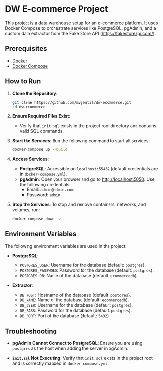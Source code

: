 # DW E-commerce Project

This project is a data warehouse setup for an e-commerce platform. It uses Docker Compose to orchestrate services like PostgreSQL, pgAdmin, and a custom data extractor from the Fake Store API (https://fakestoreapi.com/).

## Prerequisites

- [Docker](https://www.docker.com/)
- [Docker Compose](https://docs.docker.com/compose/)

## How to Run

1. **Clone the Repository**:
   ```bash
   git clone https://github.com/mvgentil/dw-ecommerce.git
   cd dw-ecommerce
   ```

2. **Ensure Required Files Exist**:
   - Verify that `init.sql` exists in the project root directory and contains valid SQL commands.

3. **Start the Services**:
   Run the following command to start all services:
   ```bash
   docker-compose up --build
   ```

4. **Access Services**:
   - **PostgreSQL**: Accessible on `localhost:55432` (default credentials are in `docker-compose.yml`).
   - **pgAdmin**: Open your browser and go to [http://localhost:5050](http://localhost:5050). Use the following credentials:
     - Email: `admin@admin.com`
     - Password: `admin`

5. **Stop the Services**:
   To stop and remove containers, networks, and volumes, run:
   ```bash
   docker-compose down -v
   ```

## Environment Variables

The following environment variables are used in the project:

- **PostgreSQL**:
  - `POSTGRES_USER`: Username for the database (default: `postgres`).
  - `POSTGRES_PASSWORD`: Password for the database (default: `postgres`).
  - `POSTGRES_DB`: Name of the database (default: `ecommercedb`).

- **Extractor**:
  - `DB_HOST`: Hostname of the database (default: `postgres`).
  - `DB_NAME`: Name of the database (default: `ecommercedb`).
  - `DB_USER`: Username for the database (default: `postgres`).
  - `DB_PASS`: Password for the database (default: `postgres`).
  - `DB_PORT`: Port of the database (default: `5432`).

## Troubleshooting

- **pgAdmin Cannot Connect to PostgreSQL**:
  Ensure you are using `postgres` as the host when adding the server in pgAdmin.

- **`init.sql` Not Executing**:
  Verify that `init.sql` exists in the project root and is correctly mapped in `docker-compose.yml`.


